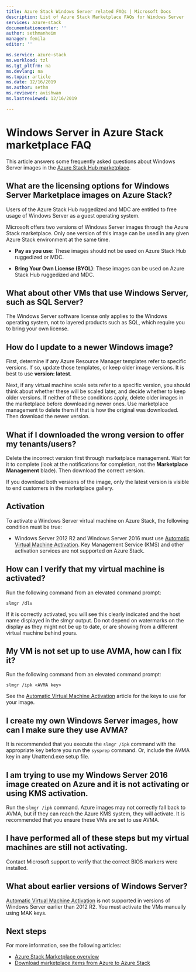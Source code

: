 ```yaml
---
title: Azure Stack Windows Server related FAQs | Microsoft Docs
description: List of Azure Stack Marketplace FAQs for Windows Server
services: azure-stack
documentationcenter: ''
author: sethmanheim
manager: femila
editor: ''

ms.service: azure-stack
ms.workload: tzl
ms.tgt_pltfrm: na
ms.devlang: na
ms.topic: article
ms.date: 12/16/2019
ms.author: sethm
ms.reviewer: avishwan
ms.lastreviewed: 12/16/2019

---
```


# Windows Server in Azure Stack marketplace FAQ

This article answers some frequently asked questions about Windows Server images in the [Azure Stack Hub marketplace](../../operator/azure-stack-marketplace.md).

## What are the licensing options for Windows Server Marketplace images on Azure Stack?

Users of the Azure Stack Hub ruggedized and MDC are entitled to free usage of Windows Server as a guest operating system.

Microsoft offers two versions of Windows Server images through the Azure Stack marketplace. Only one version of this image can be used in any given Azure Stack environment at the same time.

- **Pay as you use**: These images should not be used on Azure Stack Hub ruggedized or MDC.

- **Bring Your Own License (BYOL)**: These images can be used on Azure Stack Hub ruggedized and MDC.

## What about other VMs that use Windows Server, such as SQL Server?

The Windows Server software license only applies to the Windows operating system, not to layered products such as SQL, which require you to bring your own license.

## How do I update to a newer Windows image?

First, determine if any Azure Resource Manager templates refer to specific versions. If so, update those templates, or keep older image versions. It is best to use **version: latest**.

Next, if any virtual machine scale sets refer to a specific version, you should think about whether these will be scaled later, and decide whether to keep older versions. If neither of these conditions apply, delete older images in the marketplace before downloading newer ones. Use marketplace management to delete them if that is how the original was downloaded. Then download the newer version.

## What if I downloaded the wrong version to offer my tenants/users?

Delete the incorrect version first through marketplace management. Wait for it to complete (look at the notifications for completion, not the **Marketplace Management** blade). Then download the correct version.

If you download both versions of the image, only the latest version is visible to end customers in the marketplace gallery.

## Activation

To activate a Windows Server virtual machine on Azure Stack, the following condition must be true:

- Windows Server 2012 R2 and Windows Server 2016 must use [Automatic Virtual Machine Activation](/previous-versions/windows/it-pro/windows-server-2012-R2-and-2012/dn303421(v=ws.11)). Key Management Service (KMS) and other activation services are not supported on Azure Stack.

## How can I verify that my virtual machine is activated?

Run the following command from an elevated command prompt:

```shell
slmgr /dlv
```

If it is correctly activated, you will see this clearly indicated and the host name displayed in the slmgr output. Do not depend on watermarks on the display as they might not be up to date, or are showing from a different virtual machine behind yours.

## My VM is not set up to use AVMA, how can I fix it?

Run the following command from an elevated command prompt:

```shell
slmgr /ipk <AVMA key>
```

See the [Automatic Virtual Machine Activation](/previous-versions/windows/it-pro/windows-server-2012-R2-and-2012/dn303421(v=ws.11)) article for the keys to use for your image.

## I create my own Windows Server images, how can I make sure they use AVMA?

It is recommended that you execute the `slmgr /ipk` command with the appropriate key before you run the `sysprep` command. Or, include the AVMA key in any Unattend.exe setup file.

## I am trying to use my Windows Server 2016 image created on Azure and it is not activating or using KMS activation.

Run the `slmgr /ipk` command. Azure images may not correctly fall back to AVMA, but if they can reach the Azure KMS system, they will activate. It is recommended that you ensure these VMs are set to use AVMA.

## I have performed all of these steps but my virtual machines are still not activating.

Contact Microsoft support to verify that the correct BIOS markers were installed.

## What about earlier versions of Windows Server?

[Automatic Virtual Machine Activation](/previous-versions/windows/it-pro/windows-server-2012-R2-and-2012/dn303421(v=ws.11)) is not supported in versions of Windows Server earlier than 2012 R2. You must activate the VMs manually using MAK keys.

## Next steps

For more information, see the following articles:

- [Azure Stack Marketplace overview](../../operator/azure-stack-marketplace.md)
- [Download marketplace items from Azure to Azure Stack](../..operator/azure-stack-download-azure-marketplace-item-tca.md)
